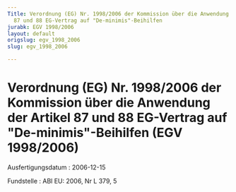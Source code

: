 ```yaml
---
Title: Verordnung (EG) Nr. 1998/2006 der Kommission über die Anwendung der  Artikel
  87 und 88 EG-Vertrag auf "De-minimis"-Beihilfen
jurabk: EGV 1998/2006
layout: default
origslug: egv_1998_2006
slug: egv_1998_2006

---
```


# Verordnung (EG) Nr. 1998/2006 der Kommission über die Anwendung der  Artikel 87 und 88 EG-Vertrag auf "De-minimis"-Beihilfen (EGV 1998/2006)

Ausfertigungsdatum
:   2006-12-15

Fundstelle
:   ABl EU: 2006, Nr L 379, 5

